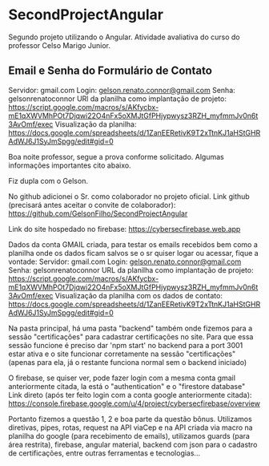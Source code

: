 # SecondProjectAngular
Segundo projeto utilizando o Angular. Atividade avaliativa do curso do professor Celso Marigo Junior.

## Email e Senha do Formulário de Contato
Servidor: gmail.com
Login: gelson.renato.connor@gmail.com
Senha: gelsonrenatoconnor
URl da planilha como implantação de projeto: https://script.google.com/macros/s/AKfycbx-mE1qXWVMhPOt7Djqwi22O4nFx5oXMJtGfPHjypwysz3RZH_myfmmJv0n6t3AvOmf/exec
Visualização da planilha: https://docs.google.com/spreadsheets/d/1ZanEERetivK9T2xTtnKJ1aHStGHRAdWJ6J1SyJmSpgg/edit#gid=0

Boa noite professor, segue a prova conforme solicitado. Algumas informações importantes cito abaixo.

Fiz dupla com o Gelson.

No github adicionei o Sr. como colaborador no projeto oficial.
Link github (precisará antes aceitar o convite de colaborador): https://github.com/GelsonFilho/SecondProjectAngular

Link do site hospedado no firebase: https://cybersecfirebase.web.app

Dados da conta GMAIL criada, para testar os emails recebidos bem como a planilha onde os dados ficam salvos se o sr quiser logar ou acessar, fique a vontade:
Servidor: gmail.com
Login: gelson.renato.connor@gmail.com
Senha: gelsonrenatoconnor
URL da planilha como implantação de projeto: https://script.google.com/macros/s/AKfycbx-mE1qXWVMhPOt7Djqwi22O4nFx5oXMJtGfPHjypwysz3RZH_myfmmJv0n6t3AvOmf/exec
Visualização da planilha com os dados de contato: https://docs.google.com/spreadsheets/d/1ZanEERetivK9T2xTtnKJ1aHStGHRAdWJ6J1SyJmSpgg/edit#gid=0

Na pasta principal, há uma pasta "backend" também onde fizemos para a sessão "certificações" para cadastrar certificações no site.
Para que essa sessão funcione é preciso dar 'npm start' no backend para a port 3001 estar ativa e o site funcionar corretamente na sessão "certificações" (apenas para ela, já o restante funciona normal sem o backend iniciado)

O firebase, se quiser ver, pode fazer login com a mesma conta gmail anteriormente citada, la está o "authentication" e o "firestore database"
Link direto (após ter feito login com a conta google anteriormente citada): https://console.firebase.google.com/u/4/project/cybersecfirebase/overview

Portanto fizemos a questão 1, 2 e boa parte da questão bônus. Utilizamos diretivas, pipes, rotas, request na API viaCep e na API criada via macro na planilha do google (para recebimento de emails), utilizamos guards (para área restrita), firebase, angular material, backend com json para o cadastro de certificações, entre outras ferramentas e tecnologias...